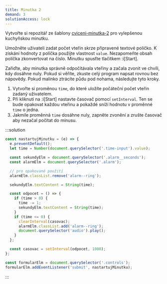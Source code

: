 ```yaml
---
title: Minutka 2
demand: 3
solutionAccess: lock
---
```


Vytvořte si repozitář ze šablony [cviceni-minutka-2](https://github.com/Czechitas-podklady-WEB/cviceni-minutka-2) pro vylepšenou kuchyňskou minutku.

Umožněte uživateli zadat počet vteřin skrze připravené textové poličko. K získání hodnoty z políčka použijte vlastnost `value`. Nezapomeňte obsah políčka zkonvertovat na číslo. Minutku spusťte tlačítkem :i[Start].

Zařiďte, aby minutka správně odpočítávala vteřiny a začala zvonit ve chvíli, kdy dosáhne nuly. Pokud si věříte, zkuste celý program napsat rovnou bez nápovědy. Pokud malinko ztrácíte půdu pod nohama, následujte tyto kroky.

1. Vytvořte si proměnou `time`, do které uložíte počáteční počet vteřin zadaný uživatelem.
1. Při kliknutí na :i[Start] nastavte časovač pomocí `setInterval`. Ten se bude opakovat každou vteřinu a pokaždé sníží hodnotu v proměnné `time` o jedna.
1. Jakmile proměnná `time` dosáhne nuly, zapněte zvonění a zrušte časovač aby nezačal počítat do mínusu.

:::solution

```js
const nastartujMinutku = (e) => {
  e.preventDefault();
  let time = Number(document.querySelector('.time-input').value);

  const sekundyElm = document.querySelector('.alarm__seconds');
  const alarmElm = document.querySelector('.alarm');

  // pro opakované použití
  alarmElm.classList.remove('alarm--ring');

  sekundyElm.textContent = String(time);

  const odpocet = () => {
    if (time > 0) {
      time -= 1;
      sekundyElm.textContent = String(time);
    }
    if (time <= 0) {
      clearInterval(casovac);
      alarmElm.classList.add('alarm--ring');
      document.querySelector('audio').play();
    }
  };

  const casovac = setInterval(odpocet, 1000);
};

const formularElm = document.querySelector('.controls');
formularElm.addEventListener('submit', nastartujMinutku);
```

:::
